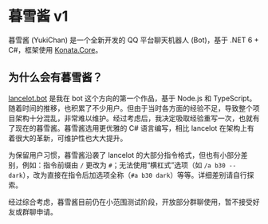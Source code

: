 # 暮雪酱 v1

暮雪酱 (YukiChan) 是一个全新开发的 QQ 平台聊天机器人 (Bot)，基于 .NET 6 + C#，框架使用 [Konata.Core](https://github.com/KonataDev/Konata.Core)。

## 为什么会有暮雪酱？

[lancelot.bot](/lancelot/) 是我在 bot 这个方向的第一个作品，基于 Node.js 和 TypeScript。随着时间的推移，也积累了不少用户。但由于当时各方面的经验不足，导致整个项目架构十分混乱，非常难以维护。经过考虑后，我决定吸取经验重写一次，也就有了现在的暮雪酱。暮雪酱选用更优雅的 C# 语言编写，相比 lancelot 在架构上有着很大的革新，可维护性也大大提升。

为保留用户习惯，暮雪酱沿袭了 lancelot 的大部分指令格式，但也有小部分差别，例如：指令前缀由 `/` 更改为 `#`；无法使用“横杠式”选项（如 `/a b30 --dark`），改为直接在指令后加选项全称（`#a b30 dark`）等等。详细差别请自行探索。

经过综合考虑，暮雪酱目前仍在小范围测试阶段，开放部分群聊使用，暂不接受好友或群聊申请。
